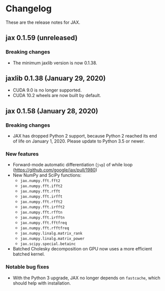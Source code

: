 # Changelog

These are the release notes for JAX.

## jax 0.1.59 (unreleased)

### Breaking changes

* The minimum jaxlib version is now 0.1.38.

## jaxlib 0.1.38 (January 29, 2020)

* CUDA 9.0 is no longer supported.
* CUDA 10.2 wheels are now built by default.

## jax 0.1.58 (January 28, 2020)

### Breaking changes

* JAX has dropped Python 2 support, because Python 2 reached its end of life on
  January 1, 2020. Please update to Python 3.5 or newer.

### New features

* Forward-mode automatic differentiation (`jvp`) of while loop
  (https://github.com/google/jax/pull/1980)
* New NumPy and SciPy functions:
  * `jax.numpy.fft.fft2`
  * `jax.numpy.fft.ifft2`
  * `jax.numpy.fft.rfft`
  * `jax.numpy.fft.irfft`
  * `jax.numpy.fft.rfft2`
  * `jax.numpy.fft.irfft2`
  * `jax.numpy.fft.rfftn`
  * `jax.numpy.fft.irfftn`
  * `jax.numpy.fft.fftfreq`
  * `jax.numpy.fft.rfftfreq`
  * `jax.numpy.linalg.matrix_rank`
  * `jax.numpy.linalg.matrix_power`
  * `jax.scipy.special.betainc`
* Batched Cholesky decomposition on GPU now uses a more efficient batched
  kernel.


### Notable bug fixes

* With the Python 3 upgrade, JAX no longer depends on `fastcache`, which should
  help with installation.
